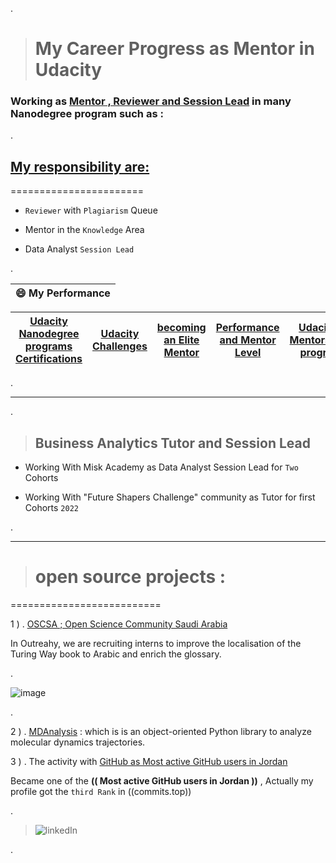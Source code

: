 .

> # My Career Progress as Mentor in Udacity 



### Working as [Mentor , Reviewer and Session Lead](https://www.udacity.com/blog/2021/12/never-stop-being-a-student-with-session-lead-nancy-al-aswad.html) in  many Nanodegree program such as : 





.



## **[My responsibility are:](https://www.linkedin.com/posts/ambika-sarin-055a7b155_never-stop-being-a-student-with-session-lead-activity-6875151444102787072-LP5e)**




=======================



- `Reviewer` with  `Plagiarism` Queue

- Mentor in the `Knowledge` Area 

- Data Analyst `Session Lead`






.


| **😄 My  Performance**|
 | ------------ | 
 
| **[Udacity Nanodegree programs Certifications](https://github.com/nancyalaswad90/Udacity-Nanodegree-Certifications)** | **[Udacity Challenges ](https://github.com/nancyalaswad90/Udacity-Nanodegree-Certifications)** | **[becoming an Elite Mentor](https://github.com/nancyalaswad90/My-Career-Progress-as-Mentor-in-Udacity/blob/main/Elite%20Mentor%20Badge.md)** |**[Performance and Mentor Level](https://github.com/nancyalaswad90/Performance-and-Mentor-Level/blob/main/README.md)** | [Udacity-Mentorship-program](https://github.com/nancyalaswad90/Udacity-Mentorship-program)
|------------ |------------ | ------------ | ------------ |------------ |




.




-----------------------------------------------


.



> ## Business Analytics Tutor and Session Lead



-  Working With Misk Academy  as  Data Analyst Session Lead for `Two` Cohorts 



-  Working With  "Future Shapers Challenge" community  as  Tutor  for first Cohorts `2022`



.

-----------------------------------------------



> # open source projects :


==========================


1 ) .  [OSCSA  ; Open Science Community Saudi Arabia ](https://mailchi.mp/ce1bff2f3963/open-science-community-saudi-arabia)

In Outreahy, we are recruiting interns to improve the localisation of the Turing Way book to Arabic and enrich the glossary. 

.


![image](https://user-images.githubusercontent.com/36210723/164456704-5679416a-34c4-423f-96f6-d14db5ba39f5.png)


.

2 ) .  [MDAnalysis](https://github.com/MDAnalysis) : which is is an object-oriented Python library to analyze molecular dynamics trajectories.




3 ) .  The activity with  [GitHub  as Most active GitHub users in Jordan ](https://commits.top/jordan.html)


Became one of the **(( Most active GitHub users in Jordan ))**  , Actually my profile got the `third Rank` in ((commits.top))


.


> ![linkedIn](https://user-images.githubusercontent.com/36210723/157585573-0aa4a819-091a-4167-9cba-218895ddc7e2.png)

.

